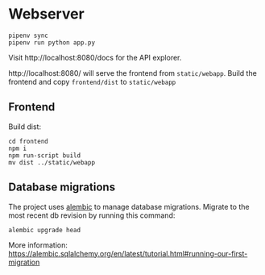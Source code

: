 # Webserver

    pipenv sync
    pipenv run python app.py

Visit http://localhost:8080/docs for the API explorer.

http://localhost:8080/ will serve the frontend from `static/webapp`.
Build the frontend and copy `frontend/dist` to `static/webapp`

## Frontend

Build dist:

    cd frontend
    npm i
    npm run-script build
    mv dist ../static/webapp

## Database migrations

The project uses [alembic](https://alembic.sqlalchemy.org/) to manage database migrations.
Migrate to the most recent db revision by running this command:

    alembic upgrade head
    
More information: https://alembic.sqlalchemy.org/en/latest/tutorial.html#running-our-first-migration
